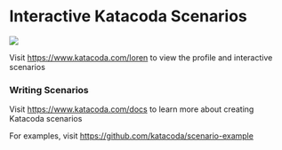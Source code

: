 # Interactive Katacoda Scenarios

[![](http://shields.katacoda.com/katacoda/loren/count.svg)](https://www.katacoda.com/loren "Get your profile on Katacoda.com")

Visit https://www.katacoda.com/loren to view the profile and interactive scenarios

### Writing Scenarios
Visit https://www.katacoda.com/docs to learn more about creating Katacoda scenarios

For examples, visit https://github.com/katacoda/scenario-example
